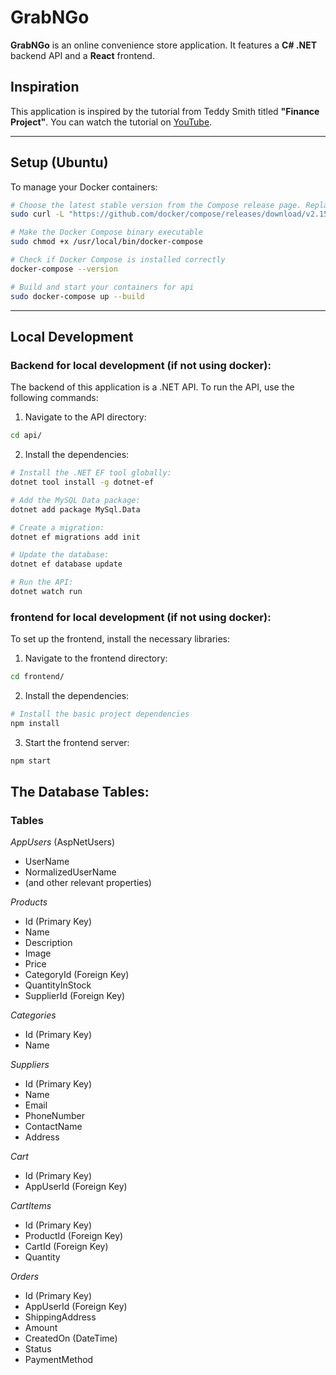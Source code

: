 # GrabNGo

**GrabNGo** is an online convenience store application. It features a **C# .NET** backend API and a **React** frontend.

## Inspiration

This application is inspired by the tutorial from Teddy Smith titled **"Finance Project"**. You can watch the tutorial on [YouTube](https://youtu.be/XSLm9PHnkxI?si=nzB360_g7GmGd1b0).

---

## Setup (Ubuntu)

To manage your Docker containers:

```bash
# Choose the latest stable version from the Compose release page. Replace v2.15.1 with the latest version
sudo curl -L "https://github.com/docker/compose/releases/download/v2.15.1/docker-compose-$(uname -s)-$(uname -m)" -o /usr/local/bin/docker-compose

# Make the Docker Compose binary executable
sudo chmod +x /usr/local/bin/docker-compose

# Check if Docker Compose is installed correctly
docker-compose --version

# Build and start your containers for api
sudo docker-compose up --build
```

---

## Local Development
### Backend for local development (if not using docker):
The backend of this application is a .NET API. To run the API, use the following commands:
1. Navigate to the API directory:
```bash
cd api/
```

2. Install the dependencies:
```bash
# Install the .NET EF tool globally:
dotnet tool install -g dotnet-ef

# Add the MySQL Data package:
dotnet add package MySql.Data

# Create a migration:
dotnet ef migrations add init

# Update the database:
dotnet ef database update

# Run the API:
dotnet watch run
```

### frontend for local development (if not using docker): 
To set up the frontend, install the necessary libraries:
1. Navigate to the frontend directory:
```bash
cd frontend/
```

2. Install the dependencies:
```bash
# Install the basic project dependencies
npm install

```

3. Start the frontend server:
```bash
npm start
```

## The Database Tables:
### Tables

*AppUsers* (AspNetUsers)
- UserName
- NormalizedUserName
- (and other relevant properties)

*Products*
- Id (Primary Key)
- Name
- Description
- Image
- Price
- CategoryId (Foreign Key)
- QuantityInStock
- SupplierId (Foreign Key)

*Categories*
- Id (Primary Key)
- Name

*Suppliers*
- Id (Primary Key)
- Name
- Email
- PhoneNumber
- ContactName
- Address

*Cart*
- Id (Primary Key)
- AppUserId (Foreign Key)

*CartItems*
- Id (Primary Key)
- ProductId (Foreign Key)
- CartId (Foreign Key)
- Quantity

*Orders*
- Id (Primary Key)
- AppUserId (Foreign Key)
- ShippingAddress
- Amount
- CreatedOn (DateTime)
- Status
- PaymentMethod
